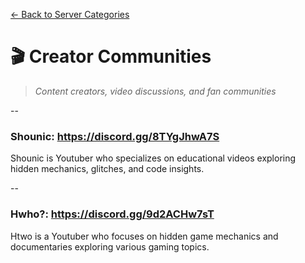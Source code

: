 [← Back to Server Categories](https://github.com/7eventy7/Team-Fortress-Discord-Directory)

# 🎬 Creator Communities
> *Content creators, video discussions, and fan communities*

--

### **Shounic:** https://discord.gg/8TYgJhwA7S  
Shounic is Youtuber who specializes on educational videos exploring hidden mechanics, glitches, and code insights.

--

### **Hwho?:** https://discord.gg/9d2ACHw7sT
Htwo is a Youtuber who focuses on hidden game mechanics and documentaries exploring various gaming topics.